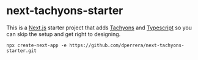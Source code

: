 # next-tachyons-starter

This is a [Next.js](https://nextjs.org/) starter project that adds [Tachyons](https://tachyons.io) and [Typescript](https://www.typescriptlang.org) so you can skip the setup and get right to designing.

```
npx create-next-app -e https://github.com/dperrera/next-tachyons-starter.git
```
